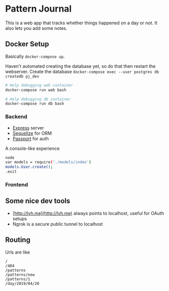 # Pattern Journal

This is a web app that tracks whether things happened on a day or not.
It also lets you add some notes.

## Docker Setup

Basically `docker-compose up`.

Haven't automated creating the database yet, so do that then restart the webserver.
Create the database `docker-compose exec --user postgres db createdb pj_dev`

```bash
# Help debugging web container
docker-compose run web bash

# Help debugging db container
docker-compose run db bash

```

### Backend

- [Express](https://expressjs.com/en/guide/routing.html) server
- [Sequelize](https://sequelize.org/master/manual/getting-started.html) for ORM
- [Passport](http://www.passportjs.org/packages/passport-google-oauth/) for auth

A console-like experience

```bash
node
var models = require('./models/index')
models.User.create();
.exit
```

### Frontend

## Some nice dev tools

- [http://lvh.me](http://lvh.me) always points to localhost, useful for OAuth setups
- Ngrok is a secure public tunnel to localhost

## Routing

Urls are like

```
/
/404
/patterns
/patterns/new
/patterns/1
/day/2019/04/20
```